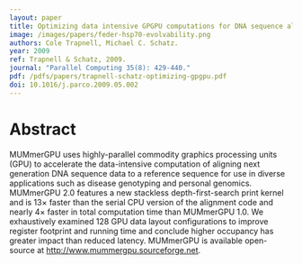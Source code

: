 ```yaml
---
layout: paper
title: Optimizing data intensive GPGPU computations for DNA sequence alignment
image: /images/papers/feder-hsp70-evolvability.png
authors: Cole Trapnell, Michael C. Schatz.
year: 2009
ref: Trapnell & Schatz, 2009.
journal: "Parallel Computing 35(8): 429-440."
pdf: /pdfs/papers/trapnell-schatz-optimizing-gpgpu.pdf
doi: 10.1016/j.parco.2009.05.002
---
```


# Abstract

MUMmerGPU uses highly-parallel commodity graphics processing units (GPU) to accelerate the data-intensive computation of aligning next generation DNA sequence data to a reference sequence for use in diverse applications such as disease genotyping and personal genomics. MUMmerGPU 2.0 features a new stackless depth-first-search print kernel and is 13× faster than the serial CPU version of the alignment code and nearly 4× faster in total computation time than MUMmerGPU 1.0. We exhaustively examined 128 GPU data layout configurations to improve register footprint and running time and conclude higher occupancy has greater impact than reduced latency. MUMmerGPU is available open-source at http://www.mummergpu.sourceforge.net.